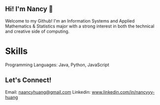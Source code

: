## Hi! I'm Nancy 👋
Welcome to my Github! I'm an Information Systems and Applied Mathematics & Statistics major with a strong interest in both the technical and creative side of computing.

# Skills
Programming Languages: Java, Python, JavaScript

## Let's Connect!
Email: naancyhuang@gmail.com
Linkedin: www.linkedin.com/in/nancyyy-huang
<!--
**naanci/naanci** is a ✨ _special_ ✨ repository because its `README.md` (this file) appears on your GitHub profile.

Here are some ideas to get you started:

- 🔭 I’m currently working on ...
- 🌱 I’m currently learning ...
- 👯 I’m looking to collaborate on ...
- 🤔 I’m looking for help with ...
- 💬 Ask me about ...
- 📫 How to reach me: ...
- 😄 Pronouns: ...
- ⚡ Fun fact: ...
-->
